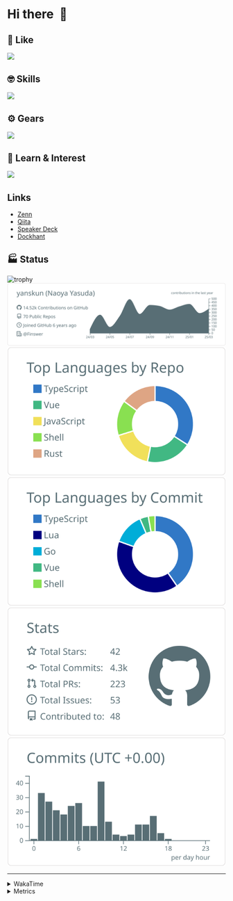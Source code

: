 # Hi there&nbsp; :wave:

## 💌 Like
<img src="https://go-skill-icons.vercel.app/api/icons?i=github" />

## 🤓 Skills
<img src="https://go-skill-icons.vercel.app/api/icons?i=js,ts,vue,nuxtjs,react,nextjs,go,lua,git" />

## ⚙️ Gears
<img src="https://go-skill-icons.vercel.app/api/icons?i=neovim,vscode,githubcopilot,alacritty,tmux" />

## 📖 Learn & Interest
<img src="https://go-skill-icons.vercel.app/api/icons?i=rust,deno,css,zig,playwright,githubactions,storybook,netlify,eslint" />

## Links
- [Zenn](https://zenn.dev/yanskun)
- [Qiita](https://qiita.com/yanskun)
- [Speaker Deck](https://speakerdeck.com/yanskun)
- [Dockhant](https://www.dockhunt.com/users/yanskun)

<!-- https://github.com/ryo-ma/github-profile-trophy -->

## 🏭 Status

<img src="https://github-profile-trophy.vercel.app/?username=yanskun&theme=onedark&row=1" alt="trophy">

<!-- https://github.com/vn7n24fzkq/github-profile-summary-cards -->
<picture>
  <source media="(prefers-color-scheme: dark)" srcset="https://raw.githubusercontent.com/yanskun/yanskun/master/profile-summary-card-output/nord_dark/0-profile-details.svg">
 <img src="https://raw.githubusercontent.com/yanskun/yanskun/master/profile-summary-card-output/default/0-profile-details.svg">
</picture>
<br>
<picture>
  <source media="(prefers-color-scheme: dark)" srcset="https://raw.githubusercontent.com/yanskun/yanskun/master/profile-summary-card-output/nord_dark/1-repos-per-language.svg">
 <img src="https://raw.githubusercontent.com/yanskun/yanskun/master/profile-summary-card-output/default/1-repos-per-language.svg">
</picture>
<picture>
  <source media="(prefers-color-scheme: dark)" srcset="https://raw.githubusercontent.com/yanskun/yanskun/master/profile-summary-card-output/nord_dark/2-most-commit-language.svg">
 <img src="https://raw.githubusercontent.com/yanskun/yanskun/master/profile-summary-card-output/default/2-most-commit-language.svg">
</picture>
<br>
<picture>
  <source media="(prefers-color-scheme: dark)" srcset="https://raw.githubusercontent.com/yanskun/yanskun/master/profile-summary-card-output/nord_dark/3-stats.svg">
 <img src="https://raw.githubusercontent.com/yanskun/yanskun/master/profile-summary-card-output/default/3-stats.svg">
</picture>
<picture>
  <source media="(prefers-color-scheme: dark)" srcset="https://raw.githubusercontent.com/yanskun/yanskun/master/profile-summary-card-output/nord_dark/4-productive-time.svg">
 <img src="https://raw.githubusercontent.com/yanskun/yanskun/master/profile-summary-card-output/default/4-productive-time.svg">
</picture>

---

<details>
  <summary>WakaTime</summary>
<!--START_SECTION:waka-->
![Code Time](http://img.shields.io/badge/Code%20Time-2%2C003%20hrs%2055%20mins-blue)

**🐱 My GitHub Data** 

> 📦 147.9 kB Used in GitHub's Storage 
 > 
> 🏆 1,070 Contributions in the Year 2025
 > 
> 💼 Opted to Hire
 > 
> 📜 130 Public Repositories 
 > 
> 🔑 4 Private Repositories 
 > 
**I'm an Early 🐤** 

```text
🌞 Morning                8965 commits        ████░░░░░░░░░░░░░░░░░░░░░   15.24 % 
🌆 Daytime                32722 commits       ██████████████░░░░░░░░░░░   55.62 % 
🌃 Evening                13575 commits       ██████░░░░░░░░░░░░░░░░░░░   23.07 % 
🌙 Night                  3574 commits        ██░░░░░░░░░░░░░░░░░░░░░░░   06.07 % 
```
📅 **I'm Most Productive on Tuesday** 

```text
Monday                   9104 commits        ████░░░░░░░░░░░░░░░░░░░░░   15.47 % 
Tuesday                  12555 commits       █████░░░░░░░░░░░░░░░░░░░░   21.34 % 
Wednesday                11545 commits       █████░░░░░░░░░░░░░░░░░░░░   19.62 % 
Thursday                 10581 commits       ████░░░░░░░░░░░░░░░░░░░░░   17.98 % 
Friday                   9864 commits        ████░░░░░░░░░░░░░░░░░░░░░   16.77 % 
Saturday                 2246 commits        █░░░░░░░░░░░░░░░░░░░░░░░░   03.82 % 
Sunday                   2941 commits        █░░░░░░░░░░░░░░░░░░░░░░░░   05.00 % 
```


📊 **This Week I Spent My Time On** 

```text
🕑︎ Time Zone: Asia/Tokyo

💬 Programming Languages: 
TypeScript               18 hrs 2 mins       ███████████████████░░░░░░   75.06 % 
Go                       1 hr 38 mins        ██░░░░░░░░░░░░░░░░░░░░░░░   06.85 % 
JSON                     1 hr 1 min          █░░░░░░░░░░░░░░░░░░░░░░░░   04.29 % 
Other                    59 mins             █░░░░░░░░░░░░░░░░░░░░░░░░   04.11 % 
Markdown                 42 mins             █░░░░░░░░░░░░░░░░░░░░░░░░   02.92 % 

🔥 Editors: 
Neovim                   21 hrs 27 mins      ██████████████████████░░░   89.30 % 
VS Code                  2 hrs 34 mins       ███░░░░░░░░░░░░░░░░░░░░░░   10.70 % 

💻 Operating System: 
Mac                      24 hrs 1 min        █████████████████████████   100.00 % 
```


 Last Updated on 29/03/2025 06:15:20 UTC
<!--END_SECTION:waka-->
</details>

<details>
  <summary>Metrics</summary>
  <img src="https://github.com/yanskun/yanskun/blob/main/github-metrics.svg" alt="Metrics">
</details>
